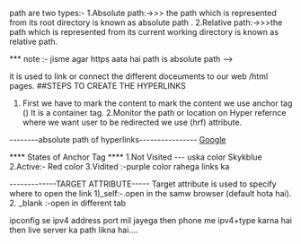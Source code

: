 <!-- hello readme .md file -->
path are two types:-
1.Absolute path:->>> the path which is represented from its root directory is known as absolute path  .
2.Relative path:->>>the path which is represented from its current working directory is known as relative path.


*** note :- jisme agar https aata hai path is absolute path -->

<!-- --------------html HyperlINKS -->
it is used to link or connect the different doceuments to our web /html pages.
##STEPS TO CREATE THE HYPERLINKS
1. First we have to mark the content to mark the content we use anchor tag (<a></a>) It is a container tag.
2.Monitor the path or location on Hyper refernce where we want user to be redirected we use (hrf) attribute.

--------absolute path of hyperlinks----------------
<a href="https://www.goole.com" target =" ___blank">
Google
</a>

**** States of Anchor Tag ****
1.Not Visited --- uska color Skykblue
2.Active:- Red  color 
3.Vidited :-purple color rahega links ka


-------------TARGET ATTRIBUTE-----
Target attribute is used to specify where to open the link
  1)_self:-.open in the samw browser (default hota hai).
  2. _blank :-open in different tab

<!-- ====================HYPERLINKS PART-2 ===========-->



<!-- crating jout own PAN network -->
ipconfig se ipv4 address port mil jayega then phone me ipv4+type karna hai then live server ka path likna hai....
